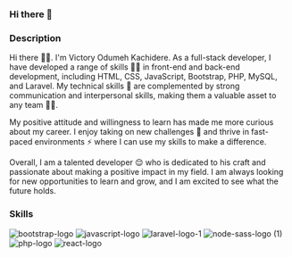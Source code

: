 ### Hi there 👋

<!--
**pHanToMcaNCoDE/phantomcancode** is a ✨ _special_ ✨ repository because its `README.md` (this file) appears on your GitHub profile.

Here are some ideas to get you started:

$name = 'Victory Odumeh'
$codeName = 'phantomcancode'

- 🔭 I’m currently working on an automated timetable system
- 🌱 I’m currently learning web technologies
- 👯 I’m looking to collaborate with other developers in different fields of computer science
- ⚡ Fun fact: Troublemaker by day, coder by night
-->

### Description

Hi there ✌🏼. I'm Victory Odumeh Kachidere. As a full-stack developer, I have developed a range of skills 💪🏼 in front-end  and back-end development, including HTML, CSS, JavaScript, Bootstrap, PHP, MySQL, and Laravel. My technical skills 🧠 are complemented by strong communication and interpersonal skills, making them a valuable asset to any team 👌🏼.

My positive attitude and willingness to learn has made me more curious about my career. I enjoy taking on new challenges 🔩 and thrive in fast-paced environments ⚡️ where I can use my skills to make a difference.

Overall, I am a talented developer 😌 who is dedicated to his craft and passionate about making a positive impact in my field. I am always looking for new opportunities to learn and grow, and I am excited to see what the future holds.

### Skills 

![bootstrap-logo](https://github.com/pHanToMcaNCoDE/phantomcancode/assets/113244998/1d5c1167-a54d-440d-a3e8-1b5296b124da)
![javascript-logo](https://github.com/pHanToMcaNCoDE/phantomcancode/assets/113244998/39eb1ef5-dc6e-4b91-a2ed-e5184d75b58f)
![laravel-logo-1](https://github.com/pHanToMcaNCoDE/phantomcancode/assets/113244998/2343b0ba-4008-4194-b42b-ee9995213c62)
![node-sass-logo (1)](https://github.com/pHanToMcaNCoDE/phantomcancode/assets/113244998/7247fea5-189b-41c7-b688-5334224407d0)
![php-logo](https://github.com/pHanToMcaNCoDE/phantomcancode/assets/113244998/a3b50648-08c1-4343-93b9-cc811defd3ab)
![react-logo](https://github.com/pHanToMcaNCoDE/phantomcancode/assets/113244998/223d5a00-a972-49b4-8976-07174db2b2a6)


